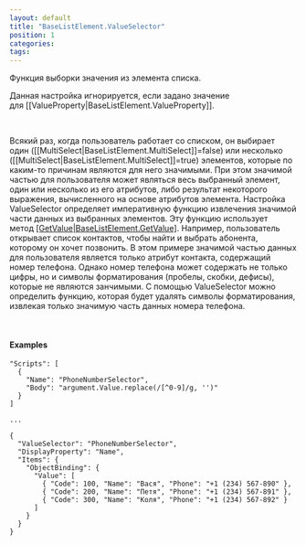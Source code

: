 ```yaml
---
layout: default
title: "BaseListElement.ValueSelector"
position: 1
categories: 
tags: 
---
```


Функция выборки значения из элемента списка.

Данная настройка игнорируется, если задано значение для [[ValueProperty|BaseListElement.ValueProperty]].

   

Всякий раз, когда пользователь работает со списком, он выбирает один ([[MultiSelect|BaseListElement.MultiSelect]]=false) или несколько ([[MultiSelect|BaseListElement.MultiSelect]]=true) элементов, которые по каким-то причинам являются для него значимыми. При этом значимой частью для пользователя может являться весь выбранный элемент, один или несколько из его атрибутов, либо результат некоторого выражения, вычисленного на основе атрибутов элемента. Настройка ValueSelector определяет императивную функцию извлечения значимой части данных из выбранных элементов. Эту функцию использует метод [[GetValue|BaseListElement.GetValue]](). Например, пользователь открывает список контактов, чтобы найти и выбрать абонента, которому он хочет позвонить. В этом примере значимой частью данных для пользователя является только атрибут контакта, содержащий номер телефона. Однако номер телефона может содержать не только цифры, но и символы форматирования (пробелы, скобки, дефисы), которые не являются занчимыми. С помощью ValueSelector можно определить функцию, которая будет удалять символы форматирования, извлекая только значимую часть данных номера телефона.

   

#### Examples

```
"Scripts": [
  {
    "Name": "PhoneNumberSelector",
    "Body": "argument.Value.replace(/[^0-9]/g, '')"
  }
]
   
...
   
{
  "ValueSelector": "PhoneNumberSelector",
  "DisplayProperty": "Name",
  "Items": {
    "ObjectBinding": {
      "Value": [
        { "Code": 100, "Name": "Вася", "Phone": "+1 (234) 567-890" },
        { "Code": 200, "Name": "Петя", "Phone": "+1 (234) 567-891" },
        { "Code": 300, "Name": "Коля", "Phone": "+1 (234) 567-892" }
      ]
    }
  }
}
```

 

 

